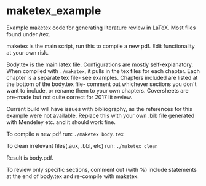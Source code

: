 # maketex_example

Example maketex code for generating literature review in LaTeX. Most files found under /tex. 


maketex is the main script, run this to compile a new pdf. Edit functionality at your own risk.

Body.tex is the main latex file. Configurations are mostly self-explanatory. When compiled with ```./maketex```, it pulls in the tex files for each chapter. Each chapter is a separate tex file- see examples. Chapters included are listed at the bottom of the body.tex file- comment out whichever sections you don't want to include, or rename them to your own chapters. Coversheets are pre-made but not quite correct for 2017 lit review.


Current build will have issues with bibliography, as the references for this example were not available. Replace this with your own .bib file generated with Mendeley etc. and it should work fine.


To compile a new pdf run:
```./maketex body.tex```


To clean irrelevant files(.aux, .bbl, etc) run: 
```./maketex clean```


Result is body.pdf. 


To review only specific sections, comment out (with %) include statements at the end of body.tex and re-compile with maketex.
